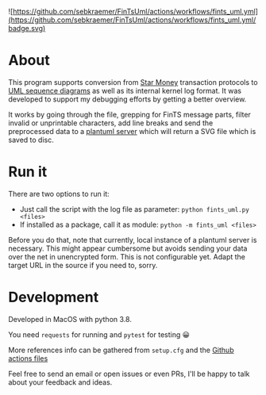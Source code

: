 ![https://github.com/sebkraemer/FinTsUml/actions/workflows/fints_uml.yml](https://github.com/sebkraemer/FinTsUml/actions/workflows/fints_uml.yml/badge.svg)

# About

This program supports conversion from [Star Money](https://starmoney.de/) transaction protocols
to [UML sequence diagrams](https://plantuml.com/en/sequence-diagram) as well as its
internal kernel log format. It was developed to support my debugging efforts
by getting a better overview.

It works by going through the file, grepping for FinTS message parts,
filter invalid or unprintable characters, add line breaks and send the
preprocessed data to a [plantuml server](http://plantuml.com/plantuml)
which will return a SVG file which is saved to disc.

# Run it

There are two options to run it:

- Just call the script with the log file as parameter: `python fints_uml.py <files>`
- If installed as a package, call it as module: `python -m fints_uml <files>`

Before you do that, note that currently, local instance of a plantuml server is
necessary. This might appear cumbersome but avoids sending your data over the net
in unencrypted form. This is not configurable yet. Adapt the target URL in the source
if you need to, sorry.

# Development

Developed in MacOS with python 3.8.

You need `requests` for running and `pytest` for testing 😀

More references info can be gathered from `setup.cfg` and the [Github actions files](https://github.com/sebkraemer/FinTsUml/tree/main/.github/workflows)

Feel free to send an email or open issues or even PRs, I'll be happy to talk about your feedback and ideas.
